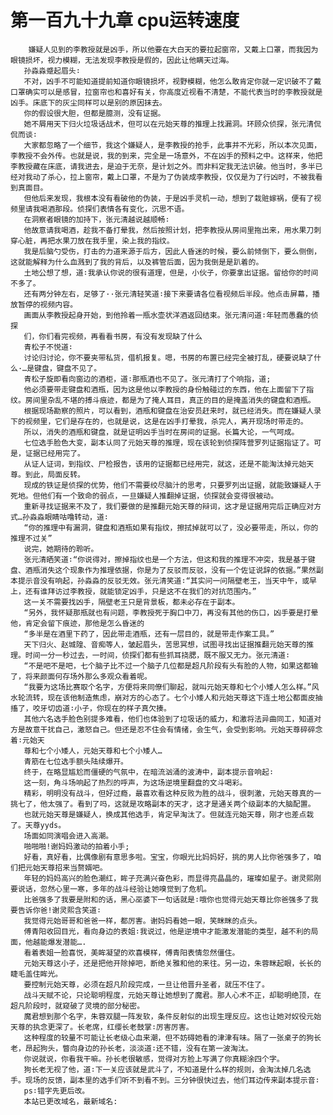 # 第一百九十九章 cpu运转速度
        嫌疑人见到的李教授就是凶手，所以他要在大白天的要拉起窗帘，又戴上口罩，而我因为眼镜损坏，视力模糊，无法发现李教授是假的，因此让他瞒天过海。
       孙淼淼蹙起眉头∶
       不对，凶手不可能知道提前知道你眼镜损坏，视野模糊，他怎么敢肯定你就一定识破不了戴口罩确实可以是感冒，拉窗帘也和喜好有关，你高度近视看不清楚，不能代表当时的李教授就是凶手。床底下的灰尘同样可以是别的原因抹去。
       你的假设很大胆，但都是臆测，没有证据。
       她不屑用天下归火垃圾话战术，但可以在元始天尊的推理上找漏洞。环顾众侦探，张元清侃侃而谈∶
       大家都忽略了一个细节，我这个嫌疑人，是李教授的抢手，此事并不光彩，所以本次见面，李教授不会外传。也就是说，我的到来，完全是一场意外，不在凶手的预料之中。这样来，他把李教授藏在床底，请我进去，是迫于无奈，是计划之外。而非料定我无法识破。他当时，多半已经对我动了杀心，拉上窗帘，戴上口罩，不是为了伪装成李教授，仅仅是为了行凶时，不被我看到真面目。
       但他后来发现，我根本没有看破他的伪装，于是凶手灵机一动，想到了栽赃嫁祸，便有了视频里请我喝酒那段。侦探们表情各有变化，沉思不语。
       在洞察者眼镜的加持下，张元清越说越顺畅∶
       他故意请我喝酒，趁我不备打晕我，然后按照计划，把李教授从房间里拖出来，用水果刀刺穿心脏，再把水果刀放在我手里，染上我的指纹。
       我是后脑勺受伤，打击的力道来源于后方，因此人昏迷的时候，要么前倾倒下，要么侧倒，这就能解释为什么血溅到了我的背后，以及裤管后面，因为我倒是是趴着的。
       土地公想了想，道∶我承认你说的很有道理，但是，小伙子，你要拿出证据。留给你的时间不多了。
       还有两分钟左右，足够了··张元清轻笑道∶接下来要请各位看视频后半段。他点击屏幕，播放暂停的视频内容。
       画面从李教授起身开始，到他拎着一瓶水壶状洋酒返回结束。张元清问道∶年轻而愚蠢的侦探
       们，你们看完视频，再看看书房，有没有发现缺了什么
       青松子不悦道∶
       讨论归讨论，你不要夹带私货，借机报复。嗯，书房的布置已经完全被打乱，硬要说缺了什么·…是键盘，键盘不见了。
       青松子旋即看向窗边的酒柜，道∶那瓶酒也不见了。张元清打了个响指，道;
       他必须要带走键盘和酒瓶，因为这是他以李教授的身份触碰过的东西，他在上面留下了指纹。房间里杂乱不堪的搏斗痕迹，都是为了掩人耳目，真正的目的是掩盖消失的键盘和酒瓶。
       根据现场勘察的照片，可以看到，酒瓶和键盘在治安员赶来时，就已经消失。而在嫌疑人录下的视频里，它们是存在的，也就是说，这是在凶手打晕我，杀完人，离开现场时带走的。
       所以，消失的酒瓶和键盘，就是证明凶手当时在房间的证据。长篇大论，一气呵成。
       七位选手脸色大变，副本认同了元始天尊的推理，现在该轮到侦探阵营罗列证据指证了。可是，证据已经用完了。
       从证人证词，到指纹、尸检报告，该用的证据都已经用完，就这，还是不能淘汰掉元始天尊。到此，局面反转。
       现成的铁证是侦探的优势，他们不需要绞尽脑汁的思考，只要罗列出证据，就能致嫌疑人于死地。但他们有一个致命的弱点，一旦嫌疑人推翻掉证据，侦探就会变得很被动。
       重新寻找证据来不及了，我们要做的是推翻元始天尊的辩词，这才是证据用完后正确应对方式…孙淼淼眼睛咕噜转动，道∶
       “你的推理中有漏洞，键盘和酒瓶如果有指纹，擦拭掉就可以了，没必要带走，所以，你的推理不过关”
       说完，她期待的聆听。
       张元清晒笑道∶“你说得对，擦掉指纹也是一个方法，但这和我的推理不冲突，我是基于键盘、酒瓶消失这个现象作为推理依据，你是为了反驳而反驳，没有一个佐证说辞的依据。”果然副本提示音没有响起，孙淼淼的反驳无效。张元清笑道∶“其实问一问隔壁老王，当天中午，或早上，还有谁拜访过李教授，就能锁定凶手，只是这不在我们的对抗范围内。”
       这一关不需要找凶手，隔壁老王只是背景板，都未必存在于副本。
       “另外，我怀疑那瓶就也有问题，李教授死于胸口中刀，再没有其他的伤口，凶手要是打晕他，肯定会留下痕迹，那他是怎么昏迷的
       “多半是在酒里下药了，因此带走酒瓶，还有一层目的，就是带走作案工具。”
       天下归火、赵城隍、音痴等人，皱起眉头，苦思冥想，试图寻找出证据推翻元始天尊的推理。时间一分一秒过去，一时间，侦探们都有些抓耳挠腮，既不服又无力。张元清道∶
       “不是吧不是吧，七个脑子比不过一个脑子几位都是超凡阶段有头有脸的人物，如果这都输了，将来颜面何存场外那么多观众看着呢。
       “我要为这场比赛取个名字，方便将来同僚们聊起，就叫元始天尊和七个小矮人怎么样。”风水轮流转，现在该他制造焦虑，崩对方的心态了。七个小矮人和元始天尊这下连土地公都面皮抽搐了，咬牙切齿道∶小子，你现在的样子真欠揍。
       其他六名选手脸色别提多难看，他们也体验到了垃圾话的威力，和激将法异曲同工，知道对方是故意干扰自己，激怒自己。但还是忍不住会有情绪，会生气，会受到影响。元始天尊碎碎念着∶元始天
       尊和七个小矮人，元始天尊和七个小矮人…
       青筋在七位选手额头陆续爆开。
       终于，在略显尴尬而僵硬的气氛中，在暗流汹涌的波涛中，副本提示音响起∶
       这一刻，角斗场响起了热烈的呼声，为这场逆境里翻盘的文斗喝彩。
       精彩，明明没有战斗，但好过瘾，最喜欢看这种反败为胜的战斗，很刺激，元始天尊真的一挑七了，他太强了。看到了吗，这就是攻略副本的天才，这才是通关两个级副本的大脑配置。
       也就元始天尊是嫌疑人，换成其他选手，肯定早淘汰了。但就连元始天尊，刚才也差点栽了。天尊yyds。
       场面如同演唱会进入高潮。
       啪啪啪!谢妈妈激动的拍着小手;
       好看，真好看，比偶像剧有意思多啦。宝宝，你眼光比妈妈好，挑的男人比你爸强多了，咱们把元始天尊招来当赘婿吧。
       年轻的妈妈高兴的脸色潮红，眸子充满兴奋色彩，而显得亮晶晶的，璀璨如星子。谢灵熙刚要说话，忽然心里一寒，多年的战斗经验让她嗅觉到了危机。
       比爸强多了我要是附和的话，黑心巫婆下一句话就是∶哦你也觉得元始天尊比你爸强多了我要告诉你爸!谢灵熙含笑道∶
       我觉得元始哥哥和爸爸一样，都厉害。谢妈妈看她一眼，笑眯眯的点头。
       傅青阳收回目光，看向身边的表姐∶我说过，他是逆境中才能激发潜能的类型，越不利的局面，他越能爆发潜能….
       看着表姐一脸喜悦，美眸凝望的欢喜模样，傅青阳表情忽然僵住。
       元始天尊这小子，还是把他开除掉吧，断绝关雅和他的来往。另一边，朱蓉眯起眼，长长的睫毛盖住眸光。
       要控制元始天尊，必须在超凡阶段完成，一旦让他晋升圣者，就压不住了。
       战斗天赋不论，只论聪明程度，元始天尊让她想到了魔君。那人心术不正，却聪明绝顶，在超凡阶段时，就窥破了灵境的部分秘密。
       魔君想到那个名字，朱蓉双腿一阵发软，条件反射似的出现生理反应。这也让她对奴役元始天尊的执念更深了。长老席，红缨长老鼓掌∶厉害厉害。
       这种程度的较量不可能让长老级心血来潮，但不妨碍她看的津津有味。隔了一张桌子的狗长老，昂起狗头，瞥向身边的孙长老，淡淡道∶还不错，没有在第一波淘汰。
       你说就说，你看我干嘛。孙长老很敏感，觉得对方脸上写满了你真糊涂四个字。
       狗长老无视了他，道∶下一关应该就是武斗了，不知道是什么样的规则，会淘汰掉几名选手。现场的反馈，副本里的选手们听不到看不到。三分钟很快过去，他们耳边传来副本提示音∶
       ps∶错字先更后改。
       本站已更改域名，最新域名: